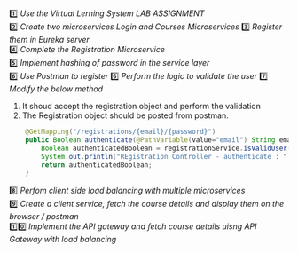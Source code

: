 :one: _Use the Virtual Lerning System LAB ASSIGNMENT_  
:two: _Create two microservices Login and Courses Microservices_
:three: _Register them in Eureka server_  
:four: _Complete the Registration Microservice_  
:five: _Implement hashing of password in the service layer_  
:six: _Use Postman to register_ 
:six: _Perform the logic to validate the user_ 
:seven: _Modify the below method_ 
1. It shoud accept the registration object and perform the validation
2. The Registration object should be posted from postman. 
```java
    @GetMapping("/registrations/{email}/{password}")
    public Boolean authenticate(@PathVariable(value="email") String email,  @PathVariable(value="password") String password) {
    	Boolean authenticatedBoolean = registrationService.isValidUser(email, password);
    	System.out.println("REgistration Controller - authenticate : " + authenticatedBoolean);
    	return authenticatedBoolean;
    }
```
:eight: _Perfom client side load balancing with multiple microservices_  
:nine: _Create a client service, fetch the course details and display them on the browser / postman_  
:one::zero: _Implement the API gateway and fetch course details uisng API Gateway with load balancing_  
